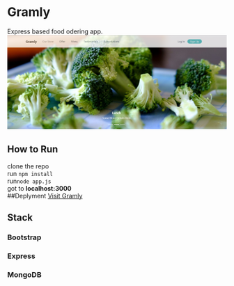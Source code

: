 # Gramly
Express based food odering app.
![alt text](https://github.com/SahilQaiser/Gramly/blob/master/Gramly.PNG)
## How to Run
clone the repo<br> 
run ```npm install```
<br>
run```node app.js```
<br>
got to **localhost:3000**
<br>
##Deplyment 
<a href="https://gramly1.herokuapp.com/home">Visit Gramly</a>

## Stack
### Bootstrap<br>
### Express<br>
### MongoDB<br>

